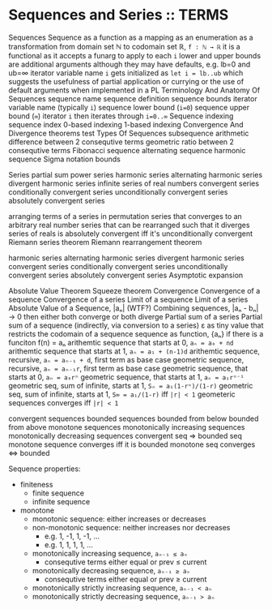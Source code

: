 # Sequences and Series :: TERMS

Sequences
Sequence as a function
as a mapping
as an enumeration
as a transformation
from domain set ℕ to codomain set ℝ, `f : ℕ → ℝ`
it is a functional as it accepts a funarg to apply to each `i`
lower and upper bounds are additional arguments
although they may have defaults, e.g. lb=0 and ub=∞
iterator variable name `i` gets initialized as `let i = lb..ub`
which suggests the usefulness of partial application or currying
or the use of default arguments when implemented in a PL
Terminology And Anatomy Of Sequences
sequence name
sequence definition
sequence bounds
iterator variable name (typically `i`)
sequence lower bound (`i=0`)
sequence upper bound (`∞`)
iterator `i` then iterates through `i=0..∞`
Sequence indexing
sequence index
0-based indexing
1-based indexing
Convergence And Divergence
theorems
test
Types Of Sequences
subsequence
arithmetic
difference between 2 consequtive terms
geometric
ratio between 2 consequtive terms
Fibonacci sequence
alternating sequence
harmonic sequence
Sigma notation
bounds


Series
partial sum
power series
harmonic series
alternating harmonic series
divergent harmonic series
infinite series of real numbers
convergent series
conditionally convergent series
unconditionally convergent series
absolutely convergent series

arranging terms of a series in permutation
series that converges to an arbitrary real number
series that can be rearranged such that it diverges
series of reals is absolutely convergent iff it's unconditionally convergent
Riemann series theorem
Riemann rearrangement theorem

harmonic series
alternating harmonic series
divergent harmonic series
convergent series
conditionally convergent series
unconditionally convergent series
absolutely convergent series
Asymptotic expansion

Absolute Value Theorem
Squeeze theorem
Convergence
Convergence of a sequence
Convergence of a series
Limit of a sequence
Limit of a series
Absolute Value of a Sequence, |aₙ| (WTF?)
Combining sequences, |aₙ - bₙ| → 0 then either both converge or both diverge
Partial sum of a series
Partial sum of a sequence (indirectly, via conversion to a series)
ε as tiny value that restricts the codomain of a sequence
sequence as function, {aₙ} if there is a funciton f(n) = aₙ
arithemtic sequence that starts at 0, `aₙ = a₀ + nd`
arithemtic sequence that starts at 1, `aₙ = a₁ + (n-1)d`
arithemtic sequence, recursive, `aₙ = aₙ₋₁ + d`, first term as base case
geometric sequence, recursive, `aₙ = aₙ₋₁r`, first term as base case
geometric sequence, that starts at 0, `aₙ = a₀rⁿ`
geometric sequence, that starts at 1, `aₙ = a₁rⁿ⁻¹`
geometric seq, sum of infinite, starts at 1, `Sₙ = a₁(1-rⁿ)/(1-r)`
geometric seq, sum of infinite, starts at 1, `S∞ = a₁/(1-r)` iff `|r| < 1`
geometeric sequences converges iff `|r| < 1`


convergent sequences
bounded sequences
bounded from below
bounded from above
monotone sequences
monotonically increasing sequences
monotonically decreasing sequences
convergent seq ⇒ bounded seq
monotone sequence converges iff it is bounded
monotone seq converges ⇔ bounded

Sequence properties:
- finiteness
  - finite sequence
  - infinite sequence
- monotone
  - monotonic sequence: either increases or decreases
  - non-monotonic sequence: neither increases nor decreases
    - e.g. 1, -1, 1, -1, …
    - e.g. 1, 1, 1, 1, …
  - monotonically increasing sequence, `aₙ₋₁ ≤ aₙ`
    - consequtive terms either equal or prev ≤ current
  - monotonically decreasing sequence, `aₙ₋₁ ≥ aₙ`
    - consequtive terms either equal or prev ≥ current
  - monotonically strictly increasing sequence, `aₙ₋₁ < aₙ`
  - monotonically strictly decreasing sequence, `aₙ₋₁ > aₙ`
